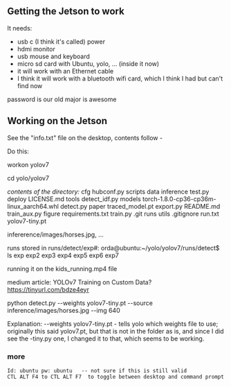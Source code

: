 ## Getting the Jetson to work
It needs:
- usb c (I think it's called) power
- hdmi monitor
- usb mouse and keyboard
- micro sd card with Ubuntu, yolo, ... (inside it now)
- it will work with an Ethernet cable
- I think it will work with a bluetooth wifi card, which I think I had but can't find now

password is our old major is awesome

## Working on the Jetson

See the "info.txt" file on the desktop, contents follow -

Do this:

workon yolov7

cd yolo/yolov7

*contents of the directory:*
cfg            hubconf.py        scripts
data           inference         test.py
deploy         LICENSE.md        tools
detect_idf.py  models            torch-1.8.0-cp36-cp36m-linux_aarch64.whl
detect.py      paper             traced_model.pt
export.py      README.md         train_aux.py
figure         requirements.txt  train.py
.git           runs              utils
.gitignore     run.txt           yolov7-tiny.pt

infererence/images/horses.jpg, ...

runs stored in runs/detect/exp#:
orda@ubuntu:~/yolo/yolov7/runs/detect$ ls
exp  exp2  exp3  exp4  exp5  exp6  exp7

running it on the kids_running.mp4 file

medium article:
YOLOv7 Training on Custom Data?
https://tinyurl.com/bdze4eyr

python detect.py --weights yolov7-tiny.pt --source inference/images/horses.jpg --img 640

Explanation:
--weights yolov7-tiny.pt - tells yolo which weights file to use; originally this said yolov7.pt, but that 
is not in the folder as is, and since I did see the -tiny.py one, I changed it to that, which seems to be working.

### more
	Id: ubuntu pw: ubuntu   -- not sure if this is still valid
	CTL ALT F4 to CTL ALT F7  to toggle between desktop and command prompt
	

